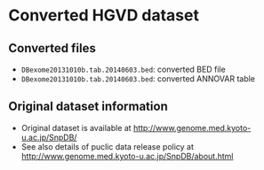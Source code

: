 # Converted HGVD dataset

## Converted files

* `DBexome20131010b.tab.20140603.bed`: converted BED file
* `DBexome20131010b.tab.20140603.bed`: converted ANNOVAR table

## Original dataset information
* Original dataset is available at http://www.genome.med.kyoto-u.ac.jp/SnpDB/
* See also details of puclic data release policy at http://www.genome.med.kyoto-u.ac.jp/SnpDB/about.html
